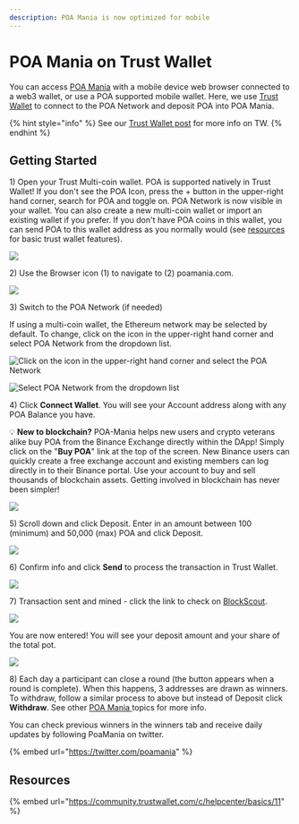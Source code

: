 ```yaml
---
description: POA Mania is now optimized for mobile
---
```


# POA Mania on Trust Wallet

You can access [POA Mania](https://www.poamania.com) with a mobile device web browser connected to a web3 wallet, or use a POA supported mobile wallet. Here, we use [Trust Wallet](https://trustwallet.com/) to connect to the POA Network and deposit POA into POA Mania.

{% hint style="info" %}
See our [Trust Wallet post](../wallets/trust-wallet.md) for more info on TW.
{% endhint %}

## Getting Started

1\) Open your Trust Multi-coin wallet.  POA is supported natively in Trust Wallet!  If you don't see the POA Icon, press the + button in the upper-right hand corner, search for POA and toggle on. POA Network is now visible in your wallet.  You can also create a new multi-coin wallet or import an existing wallet if you prefer.  If you don't have POA coins in this wallet, you can send POA to this wallet address as you normally would \(see [resources](poa-mania-on-trustwallet.md#resources) for basic trust wallet features\).

![](../../.gitbook/assets/img1.png)

2\) Use the Browser icon \(1\) to navigate to \(2\) poamania.com.

![](../../.gitbook/assets/img3.png)

3\) Switch to the POA Network \(if needed\)

If using a multi-coin wallet, the Ethereum network may be selected by default. To change, click on the icon in the upper-right hand corner and select POA Network from the dropdown list.

![Click on the icon in the upper-right hand corner and select the POA Network](../../.gitbook/assets/poamania-1.png)

![Select POA Network from the dropdown list](../../.gitbook/assets/poamania-2.png)

4\) Click **Connect Wallet**. You will see your Account address along with any POA Balance you have. 

💡 **New to blockchain?**  POA-Mania helps new users and crypto veterans alike buy POA from the Binance Exchange directly within the DApp!  Simply click on the "**Buy POA**" link at the top of the screen.  New Binance users can quickly create a free exchange account and existing members can log directly in to their Binance portal.  Use your account to buy and sell thousands of blockchain assets.  Getting involved in blockchain has never been simpler!

![](../../.gitbook/assets/connectwallet.png)

5\) Scroll down and click Deposit. Enter in an amount between 100 \(minimum\) and 50,000 \(max\) POA and click Deposit.

![](../../.gitbook/assets/deposits.png)

6\) Confirm info and click **Send** to process the transaction in Trust Wallet.

![](../../.gitbook/assets/send.png)

7\) Transaction sent and mined - click the link to check on [BlockScout](https://blockscout.com/poa/core).

![](../../.gitbook/assets/blockscout.png)

You are now entered! You will see your deposit amount and your share of the total pot.

![](../../.gitbook/assets/yourshare.png)

8\) Each day a participant can close a round \(the button appears when a round is complete\). When this happens, 3 addresses are drawn as winners. To withdraw, follow a similar process to above but instead of Deposit click **Withdraw**. See other [POA Mania ](./)topics for more info.

You can check previous winners in the winners tab and receive daily updates by following PoaMania on twitter.

{% embed url="https://twitter.com/poamania" %}

## Resources

{% embed url="https://community.trustwallet.com/c/helpcenter/basics/11" %}





